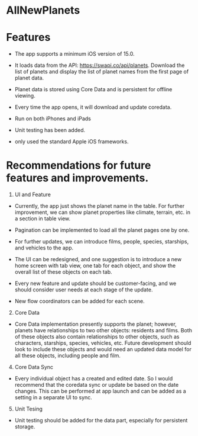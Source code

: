 # AllNewPlanets

# Features

- The app supports a minimum iOS version of 15.0.

- It loads data from the API: https://swapi.co/api/planets. Download the list of planets and display the list of planet names from the first page of planet data.

- Planet data is stored using Core Data and is persistent for offline viewing.

- Every time the app opens, it will download and update coredata.

- Run on both iPhones and iPads

- Unit testing has been added.

- only used the standard Apple iOS frameworks.



# Recommendations for future features and improvements.

1. UI and Feature

- Currently, the app just shows the planet name in the table. For further improvement, we can show planet properties like climate, terrain, etc. in a section in table view.

- Pagination can be implemented to load all the planet pages one by one.

- For further updates, we can introduce films, people, species, starships, and vehicles to the app.

- The UI can be redesigned, and one suggestion is to introduce a new home screen with tab view, one tab for each object, and show the overall list of these objects on each tab.

- Every new feature and update should be customer-facing, and we should consider user needs at each stage of the update.

- New flow coordinators can be added for each scene.

2. Core Data

- Core Data implementation presently supports the planet; however, planets have relationships to two other objects: residents and films. Both of these objects also contain relationships to other objects, such as characters, starships, species, vehicles, etc. Future development should look to include these objects and would need an updated data model for all these objects, including people and film.

  
4. Core Data Sync

- Every individual object has a created and edited date. So I would recommend that the coredata sync or update be based on the date changes. This can be performed at app launch and can be added as a setting in a separate UI to sync.

  
5. Unit Tesing

- Unit testing should be added for the data part, especially for persistent storage. 


